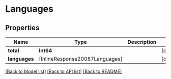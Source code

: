 # Languages

## Properties
Name | Type | Description | Notes
------------ | ------------- | ------------- | -------------
**total** | **Int64** |  | [optional] 
**languages** | [InlineResponse20087Languages] |  | [optional] 

[[Back to Model list]](../README.md#documentation-for-models) [[Back to API list]](../README.md#documentation-for-api-endpoints) [[Back to README]](../README.md)


